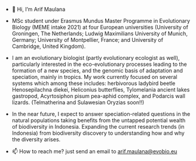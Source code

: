 - 👋 Hi, I’m Arif Maulana
- MSc student under Erasmus Mundus Master Programme in Evolutionary Biology (MEME intake 2021) at four European universities (University of Groningen, The Netherlands; Ludwig Maximilians University of Munich, Germany; University of Montpellier, France; and University of Cambridge, United Kingdom).

- I am an evolutionary biologist (partly evolutionary ecologist as well), particularly interested in the eco-evolutionary processes leading to the formation of a new species, and the genomic basis of adaptation and speciation, mainly in tropics. My work currently focused on several systems which among these includes: herbivorous ladybird beetle Henosepilachna diekei, Heliconius butterflies, Tylomelania ancient lakes gastropod, Acyrtosiphon pisum pea-aphid complex, and Podarcis wall lizards. (Telmatherina and Sulawesian Oryzias soon!!)

- In the near future, I expect to answer speciation-related questions in the natural populations taking benefits from the untapped potential wealth of biodiversity in Indonesia. Expanding the current research trends (in Indonesia) from biodiversity discovery to understanding how and why the diversity arises.

- 📫 How to reach me? just send an email to arif.maulana@evobio.eu

<!---
diekei/diekei is a ✨ special ✨ repository because its `README.md` (this file) appears on your GitHub profile.
You can click the Preview link to take a look at your changes.
--->
